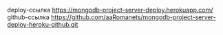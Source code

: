 deploy-ссылка https://mongodb-project-server-deploy.herokuapp.com/
github-ссылка https://github.com/aaRomanets/mongodb-project-server-deploy-heroku-github.git